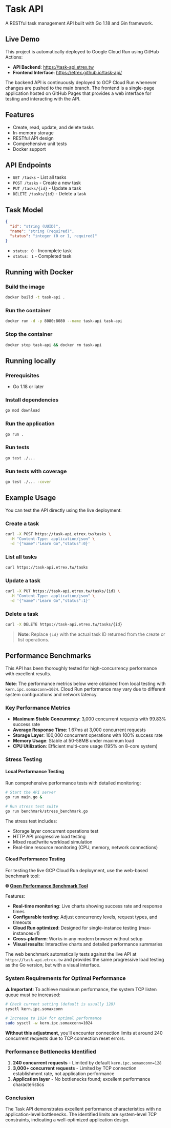 # Task API

A RESTful task management API built with Go 1.18 and Gin framework.

## Live Demo

This project is automatically deployed to Google Cloud Run using GitHub Actions:
- **API Backend**: https://task-api.etrex.tw
- **Frontend Interface**: https://etrex.github.io/task-api/

The backend API is continuously deployed to GCP Cloud Run whenever changes are pushed to the main branch. The frontend is a single-page application hosted on GitHub Pages that provides a web interface for testing and interacting with the API.

## Features

- Create, read, update, and delete tasks
- In-memory storage
- RESTful API design
- Comprehensive unit tests
- Docker support

## API Endpoints

- `GET /tasks` - List all tasks
- `POST /tasks` - Create a new task
- `PUT /tasks/{id}` - Update a task
- `DELETE /tasks/{id}` - Delete a task

## Task Model

```json
{
  "id": "string (UUID)",
  "name": "string (required)",
  "status": "integer (0 or 1, required)"
}
```

- `status: 0` - Incomplete task
- `status: 1` - Completed task

## Running with Docker

### Build the image
```bash
docker build -t task-api .
```

### Run the container
```bash
docker run -d -p 8080:8080 --name task-api task-api
```

### Stop the container
```bash
docker stop task-api && docker rm task-api
```

## Running locally

### Prerequisites
- Go 1.18 or later

### Install dependencies
```bash
go mod download
```

### Run the application
```bash
go run .
```

### Run tests
```bash
go test ./...
```

### Run tests with coverage
```bash
go test ./... -cover
```

## Example Usage

You can test the API directly using the live deployment:

### Create a task
```bash
curl -X POST https://task-api.etrex.tw/tasks \
  -H "Content-Type: application/json" \
  -d '{"name":"Learn Go","status":0}'
```

### List all tasks
```bash
curl https://task-api.etrex.tw/tasks
```

### Update a task
```bash
curl -X PUT https://task-api.etrex.tw/tasks/{id} \
  -H "Content-Type: application/json" \
  -d '{"name":"Learn Go","status":1}'
```

### Delete a task
```bash
curl -X DELETE https://task-api.etrex.tw/tasks/{id}
```

> **Note**: Replace `{id}` with the actual task ID returned from the create or list operations.

## Performance Benchmarks

This API has been thoroughly tested for high-concurrency performance with excellent results.

**Note**: The performance metrics below were obtained from local testing with `kern.ipc.somaxconn=1024`. Cloud Run performance may vary due to different system configurations and network latency.

### Key Performance Metrics
- **Maximum Stable Concurrency**: 3,000 concurrent requests with 99.83% success rate
- **Average Response Time**: 1.67ms at 3,000 concurrent requests
- **Storage Layer**: 100,000 concurrent operations with 100% success rate
- **Memory Usage**: Stable at 50-58MB under maximum load
- **CPU Utilization**: Efficient multi-core usage (195% on 8-core system)

### Stress Testing

#### Local Performance Testing

Run comprehensive performance tests with detailed monitoring:

```bash
# Start the API server
go run main.go &

# Run stress test suite
go run benchmark/stress_benchmark.go
```

The stress test includes:
- Storage layer concurrent operations test
- HTTP API progressive load testing
- Mixed read/write workload simulation
- Real-time resource monitoring (CPU, memory, network connections)

#### Cloud Performance Testing

For testing the live GCP Cloud Run deployment, use the web-based benchmark tool:

**🌐 [Open Performance Benchmark Tool](https://etrex.github.io/task-api/benchmark.html)**

Features:
- **Real-time monitoring**: Live charts showing success rate and response times
- **Configurable testing**: Adjust concurrency levels, request types, and timeouts
- **Cloud Run optimized**: Designed for single-instance testing (max-instances=1)
- **Cross-platform**: Works in any modern browser without setup
- **Visual results**: Interactive charts and detailed performance summaries

The web benchmark automatically tests against the live API at `https://task-api.etrex.tw` and provides the same progressive load testing as the Go version, but with a visual interface.

### System Requirements for Optimal Performance

**⚠️ Important**: To achieve maximum performance, the system TCP listen queue must be increased:

```bash
# Check current setting (default is usually 128)
sysctl kern.ipc.somaxconn

# Increase to 1024 for optimal performance
sudo sysctl -w kern.ipc.somaxconn=1024
```

**Without this adjustment**, you'll encounter connection limits at around 240 concurrent requests due to TCP connection reset errors.

### Performance Bottlenecks Identified

1. **240 concurrent requests** - Limited by default `kern.ipc.somaxconn=128`
2. **3,000+ concurrent requests** - Limited by TCP connection establishment rate, not application performance
3. **Application layer** - No bottlenecks found; excellent performance characteristics

### Conclusion

The Task API demonstrates excellent performance characteristics with no application-level bottlenecks. The identified limits are system-level TCP constraints, indicating a well-optimized application design.